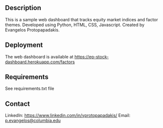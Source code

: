 ## Description
This is a sample web dashboard that tracks equity market indices and factor themes. Developed using Python, HTML, CSS, Javascript. 
Created by Evangelos Protopapadakis.

## Deployment
The web dashboard is available at https://ep-stock-dashboard.herokuapp.com/factors

## Requirements
See requirements.txt file

## Contact
LinkedIn: https://www.linkedin.com/in/vprotopapadakis/
Email: p.evangelos@columbia.edu
